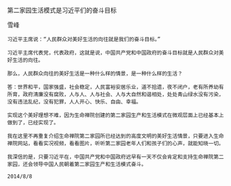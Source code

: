 第二家园生活模式是习近平们的奋斗目标

雪峰


    习近平主席说：“人民群众对美好生活的向往就是我们的奋斗目标。”

    习近平主席代表党，代表政府，这就是说，中国共产党和中国政府的奋斗目标就是人民群众对美好生活的向往。

    那么，人民群众向往的美好生活是一种什么样的情景，是一种什么样的生活？

    答：世界和平，国家强盛，社会稳定，人民富裕安居乐业，道不拾遗，夜不闭户，老有所养幼有所育，政府清廉没有腐败，人与人、人与社会、人与大自然和谐相处，处处青山绿水没有污染，没有违法乱纪，没有犯罪，人人开心、快乐、自由、幸福。

    实现这个美好理想不难，因为生命禅院创建的第二家园生产和生活模式在微观层面上已经基本上做到了，已经实现了。

    我在这里不再重复介绍生命禅院第二家园所已经达到的高度文明的美好生活情景，只要进入生命禅院网站，看看实况视频，看看图片，听听第二家园老年人们和孩子们的心声，就能知晓一切。

    我深信的是，只要习近平在，中国共产党和中国政府迟早有一天不仅会肯定和支持生命禅院第二家园，还会领导中国人民朝着第二家园生产和生活模式奋斗。

    2014/8/8




